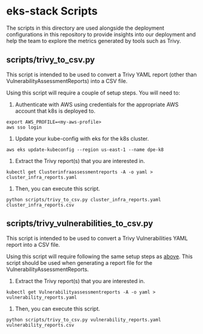 # eks-stack Scripts

The scripts in this directory are used alongside the deployment configurations in this repository to provide insights into our deployment and help the team to explore the metrics generated by tools such as Trivy.

## scripts/trivy_to_csv.py

This script is intended to be used to convert a Trivy YAML report (other than VulnerabilityAssessmentReports) into a CSV file.

Using this script will require a couple of setup steps. You will need to:
1. Authenticate with AWS using  credentials for the appropriate AWS account that k8s is deployed to.
```
export AWS_PROFILE=<my-aws-profile>
aws sso login
```
1. Update your kube-config with eks for the k8s cluster.
```
aws eks update-kubeconfig --region us-east-1 --name dpe-k8
```
1. Extract the Trivy report(s) that you are interested in.
```
kubectl get Clusterinfraassessmentreports -A -o yaml > cluster_infra_reports.yaml
```
1. Then, you can execute this script.
```
python scripts/trivy_to_csv.py cluster_infra_reports.yaml cluster_infra_reports.csv
```

## scripts/trivy_vulnerabilities_to_csv.py

This script is intended to be used to convert a Trivy Vulnerabilities YAML report into a CSV file.

Using this script will require following the same setup steps as [above](#scripts/trivy_to_csv.py). This script should be used when generating a report file for the VulnerabilityAssessmentReports.
1. Extract the Trivy report(s) that you are interested in.
```
kubectl get Vulnerabilityassessmentreports -A -o yaml > vulnerability_reports.yaml
```
1. Then, you can execute this script.
```
python scripts/trivy_to_csv.py vulnerability_reports.yaml vulnerability_reports.csv
```
